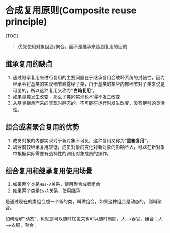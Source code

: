 # 合成复用原则(Composite reuse principle)

[TOC]

> **优先使用对象组合/聚合，而不是继承来达到复用的目的**

## 继承复用的缺点

1. 通过继承复用来进行复用的主要问题在于继承复用会破坏系统的封装性，因为继承会将基类的实现细节暴露给子类，由于基类的某些内部细节对子类来说是可见的，所以这种复用又称为“**白箱复用**”。
2. 如果基类发生改变，那么子类的实现也不得不发生改变
3. 从基类继承而来的实现时静态的，不可能在运行时发生改变，没有足够的灵活性。

## 组合或者聚合复用的优势

1. 成员对象的内部实现对于新对象不可见，这种复用又称为“**黑箱复用**”。
2. 耦合度较继承复用较低，成员对象的变化对新对象的影响不大，可以在新对象中根据实际需要有选择性的调用对象成员的操作。

## 组合复用和继承复用使用场景

1. 如果两个类是`Has-A`关系，使用聚合或者组合
2. 如果两个类是`Is-A`关系，使用继承

是通过现在的类组合成一个新的类，叫做组合，如果这种组合是动态的，则叫聚合。

如何理解”动态“，也就是可以随时加进来也可以随时删除，人—>器官，组合；人—>衣服，聚合； 